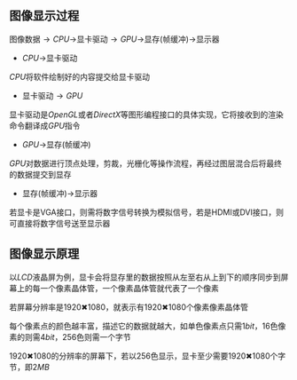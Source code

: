 <!--
 * @Description: 
 * @Version: 1.0
 * @Author: DaLao
 * @Email: dalao_li@163.com
 * @Date: 2021-12-23 15:07:52
 * @LastEditors: DaLao
 * @LastEditTime: 2022-01-11 06:29:39
-->
## 图像显示过程

图像数据$→CPU→$显卡驱动$→GPU→$显存(帧缓冲)$→$显示器

- $CPU→$显卡驱动

$CPU$将软件绘制好的内容提交给显卡驱动

- 显卡驱动$→GPU$

显卡驱动是$OpenGL$或者$DirectX$等图形编程接口的具体实现，它将接收到的渲染命令翻译成$GPU$指令

- $GPU→$显存(帧缓冲)

$GPU$对数据进行顶点处理，剪裁，光栅化等操作流程，再经过图层混合后将最终的数据提交到显存

- 显存(帧缓冲)$→$显示器

若显卡是VGA接口，则需将数字信号转换为模拟信号，若是HDMI或DVI接口，则可直接将数字信号送至显示器

## 图像显示原理

以$LCD$液晶屏为例，显卡会将显存里的数据按照从左至右从上到下的顺序同步到屏幕上的每一个像素晶体管，一个像素晶体管就代表了一个像素

若屏幕分辨率是$1920✖1080$，就表示有$1920✖1080$个像素像素晶体管

每个像素点的颜色越丰富，描述它的数据就越大，如单色像素点只需$1bit$，$16$色像素的则需$4bit$，$256$色则需一个字节

$1920✖1080$的分辨率的屏幕下，若以256色显示，显卡至少需要$1920✖1080$个字节，即$2MB$
